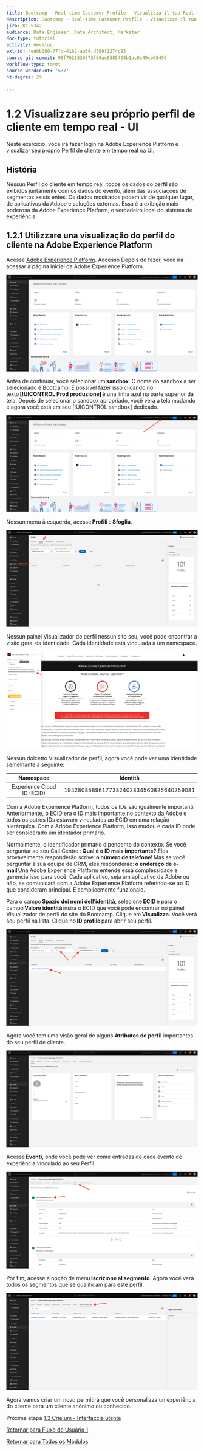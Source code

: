 ```yaml
---
title: Bootcamp - Real-time Customer Profile - Visualizza il tuo Real-time Customer Profile - Interfaccia utente - Brasile
description: Bootcamp - Real-time Customer Profile - Visualizza il tuo Real-time Customer Profile - Interfaccia utente - Brasile
jira: KT-5342
audience: Data Engineer, Data Architect, Marketer
doc-type: tutorial
activity: develop
exl-id: 4eebb080-77fd-4162-aa64-d599f1274c93
source-git-commit: 90f7621536573f60ac6585404b1ac0e49cb08496
workflow-type: tm+mt
source-wordcount: '537'
ht-degree: 2%

---
```


# 1.2 Visualizzare seu próprio perfil de cliente em tempo real - UI

Neste exercício, você irá fazer login na Adobe Experience Platform e visualizar seu próprio Perfil de cliente em tempo real na UI.

## História

Nessun Perfil do cliente em tempo real, todos os dados do perfil são exibidos juntamente com os dados do evento, além das associações de segmentos exists entes. Os dados mostrados podem vir de qualquer lugar, de aplicativos da Adobe e soluções externas. Essa é a exibição mais poderosa da Adobe Experience Platform, o verdadeiro local do sistema de experiência.

## 1.2.1 Utilizzare una visualização do perfil do cliente na Adobe Experience Platform

Acesse [Adobe Experience Platform](https://experience.adobe.com/platform). Accesso Depois de fazer, você irá acessar a página inicial da Adobe Experience Platform.

![Acquisizione dei dati](./images/home.png)

Antes de continuar, você selecionar um **sandbox**. O nome do sandbox a ser selecionado é Bootcamp. É possível fazer isso clicando no texto **[!UICONTROL Prod produzione]** è una linha azul na parte superior da tela. Depois de selecionar o sandbox apropriado, você verá a tela mudando e agora você está em seu [!UICONTROL sandbox] dedicado.

![Acquisizione dei dati](./images/sb1.png)

Nessun menu à esquerda, acesse **Profili** e **Sfoglia**.

![Profilo cliente](./images/homemenu.png)

Nessun painel Visualizador de perfil nessun sito seu, você pode encontrar a visão geral da identidade. Cada identidade está vinculada a um namespace.

![Profilo cliente](./images/identities.png)

Nessun dolcetto Visualizador de perfil, agora você pode ver uma identidade semelhante a seguinte:

| Namespace | Identità |
|:-------------:| :---------------:|
| Experience Cloud ID (ECID) | 19428085896177382402834560825640259081 |

Com a Adobe Experience Platform, todos os IDs são igualmente importanti. Anteriormente, o ECID era o ID mais importante no contexto da Adobe e todos os outros IDs estavam vinculados ao ECID em uma relação hierárquica. Com a Adobe Experience Platform, isso mudou e cada ID pode ser considerado um identador primário.

Normalmente, o identificador primário dipendente do contexto. Se você perguntar ao seu Call Centre : **Qual è o ID mais importante?** Eles provavelmente responderão scrive: **o número de telefone!** Mas se você perguntar à sua equipe de CRM, eles responderão: **o endereço de e-mail** Una Adobe Experience Platform entende essa complessidade e gerencia isso para você. Cada aplicativo, seja um aplicativo da Adobe ou não, se comunicará com a Adobe Experience Platform referindo-se ao ID que consideram principal. E semplicemente funzionale.

Para o campo **Spazio dei nomi dell’identità**, selecione **ECID** e para o campo **Valore identità** insira o ECID que você pode encontrar no painel Visualizador de perfil do site do Bootcamp. Clique em **Visualizza**. Você verá seu perfil na lista. Clique no **ID profilo** para abrir seu perfil.

![Profilo cliente](./images/popupecid.png)

Agora você tem uma visão geral de alguns **Atributos de perfil** importantes do seu perfil de cliente.

![Profilo cliente](./images/profile.png)

Acesse **Eventi**, onde você pode ver come entradas de cada evento de experiência vinculado ao seu Perfil.

![Profilo cliente](./images/profileee.png)

Por fim, acesse a opção de menu **Iscrizione al segmento**. Agora você verá todos os segmentos que se qualificam para este perfil.

![Profilo cliente](./images/profileseg.png)

Agora vamos criar um novo permitirá que você personalizza un experiência do cliente para um cliente anônimo ou conhecido.

Próxima etapa [1.3 Crie um - Interfaccia utente](./ex3.md)

[Retornar para Fluxo de Usuário 1](./uc1.md)

[Retornar para Todos os Módulos](../../overview.md)
